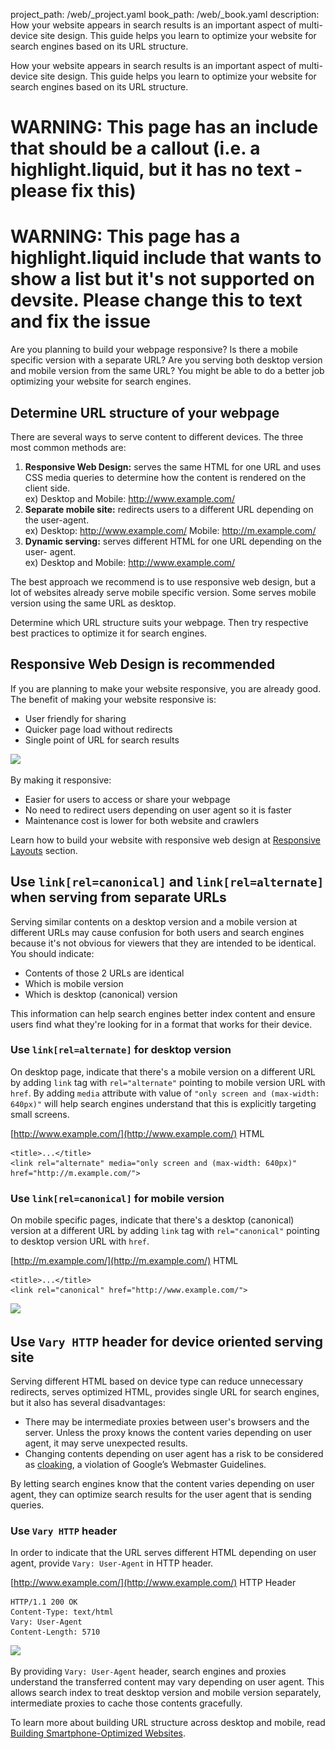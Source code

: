 project_path: /web/_project.yaml
book_path: /web/_book.yaml
description: How your website appears in search results is an important aspect of multi-device site design. This guide helps you learn to optimize your website for search engines based on its URL structure.

<p class="intro">
How your website appears in search results is an important aspect of multi-device site design. This guide helps you learn to optimize your website for search engines based on its URL structure.</p>



















# WARNING: This page has an include that should be a callout (i.e. a highlight.liquid, but it has no text - please fix this)



# WARNING: This page has a highlight.liquid include that wants to show a list but it's not supported on devsite. Please change this to text and fix the issue






Are you planning to build your webpage responsive? Is there a mobile specific
version with a separate URL? Are you serving both desktop version and mobile
version from the same URL? You might be able to do a better job optimizing your
website for search engines.

## Determine URL structure of your webpage
There are several ways to serve content to different devices. The three most
common methods are:

1. **Responsive Web Design:** serves the same HTML for one URL and uses CSS
media queries to determine how the content is rendered on the client side.  
ex) Desktop and Mobile: http://www.example.com/
1. **Separate mobile site:** redirects users to a different URL depending on the
user-agent.  
ex) Desktop: http://www.example.com/ Mobile: http://m.example.com/
1. **Dynamic serving:** serves different HTML for one URL depending on the user-
agent.  
ex) Desktop and Mobile: http://www.example.com/

The best approach we recommend is to use responsive web design, but a lot of
websites already serve mobile specific version. Some serves mobile version using
the same URL as desktop.
  
Determine which URL structure suits your webpage. Then try respective best
practices to optimize it for search engines.

## Responsive Web Design is recommended
If you are planning to make your website responsive, you are already good. The
benefit of making your website responsive is:

* User friendly for sharing
* Quicker page load without redirects
* Single point of URL for search results

<img src="imgs/responsive-2x.png" srcset="imgs/responsive.png 1x, imgs/responsive-2x.png 2x" >

By making it responsive:

* Easier for users to access or share your webpage
* No need to redirect users depending on user agent so it is faster
* Maintenance cost is lower for both website and crawlers
  
Learn how to build your website with responsive web design at [Responsive Layouts](/web/fundamentals/design-and-ui/responsive/) section.

## Use `link[rel=canonical]` and `link[rel=alternate]` when serving from separate URLs
Serving similar contents on a desktop version and a mobile version at different
URLs may cause confusion for both users and search engines because it's not
obvious for viewers that they are intended to be identical. You should indicate:

* Contents of those 2 URLs are identical
* Which is mobile version
* Which is desktop (canonical) version

This information can help search engines better index content and ensure users
find what they're looking for in a format that works for their device.

### Use `link[rel=alternate]` for desktop version
On desktop page, indicate that there's a mobile version on a different URL by
adding `link` tag with `rel="alternate"` pointing to mobile version URL with
`href`. By adding `media` attribute with value of `"only screen and (max-width:
640px)"` will help search engines understand that this is explicitly targeting
small screens.

[http://www.example.com/](http://www.example.com/) HTML

<div class="highlight"><pre><code class="language-html" data-lang="html"><span class="nt">&lt;title&gt;</span>...<span class="nt">&lt;/title&gt;</span>
<span class="nt">&lt;link</span> <span class="na">rel=</span><span class="s">&quot;alternate&quot;</span> <span class="na">media=</span><span class="s">&quot;only screen and (max-width: 640px)&quot;</span> <span class="na">href=</span><span class="s">&quot;http://m.example.com/&quot;</span><span class="nt">&gt;</span></code></pre></div>

### Use `link[rel=canonical]` for mobile version
On mobile specific pages, indicate that there's a desktop (canonical) version at
a different URL by adding `link` tag with `rel="canonical"` pointing to desktop
version URL with `href`.

[http://m.example.com/](http://m.example.com/) HTML

<div class="highlight"><pre><code class="language-html" data-lang="html"><span class="nt">&lt;title&gt;</span>...<span class="nt">&lt;/title&gt;</span>
<span class="nt">&lt;link</span> <span class="na">rel=</span><span class="s">&quot;canonical&quot;</span> <span class="na">href=</span><span class="s">&quot;http://www.example.com/&quot;</span><span class="nt">&gt;</span></code></pre></div>
  
<img src="imgs/different_url-2x.png" srcset="imgs/different_url.png 1x, imgs/different_url-2x.png 2x" >

## Use `Vary HTTP` header for device oriented serving site
Serving different HTML based on device type can reduce unnecessary redirects,
serves optimized HTML, provides single URL for search engines, but it also has
several disadvantages:

* There may be intermediate proxies between user's browsers and the server.
Unless the proxy knows the content varies depending on user agent, it may serve
unexpected results.
* Changing contents depending on user agent has a risk to be considered as
[cloaking](https://support.google.com/webmasters/answer/66355), a violation of
Google’s Webmaster Guidelines.

By letting search engines know that the content varies depending on user agent,
they can optimize search results for the user agent that is sending queries.

### Use `Vary HTTP` header
In order to indicate that the URL serves different HTML depending on user agent,
provide `Vary: User-Agent` in HTTP header.

[http://www.example.com/](http://www.example.com/) HTTP Header

<div class="highlight"><pre><code class="language-http" data-lang="http"><span class="kr">HTTP</span><span class="o">/</span><span class="m">1.1</span> <span class="m">200</span> <span class="ne">OK</span>
<span class="na">Content-Type</span><span class="o">:</span> <span class="l">text/html</span>
<span class="na">Vary</span><span class="o">:</span> <span class="l">User-Agent</span>
<span class="na">Content-Length</span><span class="o">:</span> <span class="l">5710</span></code></pre></div>

<img src="imgs/same_url-2x.png" srcset="imgs/same_url.png 1x, imgs/same_url-2x.png 2x" >

By providing `Vary: User-Agent` header, search engines and proxies understand
the transferred content may vary depending on user agent. This allows search
index to treat desktop version and mobile version separately, intermediate
proxies to cache those contents gracefully.

To learn more about building URL structure across desktop and mobile, read [Building Smartphone-Optimized Websites](https://developers.google.com/webmasters/smartphone-sites/).



